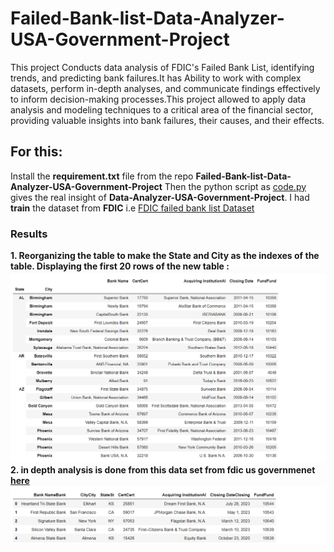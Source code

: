 # Failed-Bank-list-Data-Analyzer-USA-Government-Project

This project Conducts data analysis of FDIC's Failed Bank List, identifying trends, and predicting bank failures.It has Ability to work with complex datasets, perform in-depth analyses, and communicate findings effectively to inform decision-making processes.This project allowed to apply data analysis and modeling techniques to a critical area of the financial sector, providing valuable insights into bank failures, their causes, and their effects.



## For this:

Install the **requirement.txt** file from the repo **Failed-Bank-list-Data-Analyzer-USA-Government-Project** Then the python script as  [code.py](https://github.com/shashangka-upadhyaya/Failed-Bank-list-Data-Analyzer-USA-Government-Project/blob/main/code.py) gives the real insight of **Data-Analyzer-USA-Government-Project**. I had **train** the dataset from **FDIC** i.e [FDIC failed bank list  Dataset](https://www.fdic.gov/resources/resolutions/bank-failures/failed-bank-list/)

### Results
**1. Reorganizing the table to make the State and City as the indexes of the table. Displaying the first 20 rows of the new table :**
![](banks.png)
**2. in depth analysis is done from this data set from fdic us governmenet [here](https://www.fdic.gov/resources/resolutions/bank-failures/failed-bank-list/)**
![](bank.png)



